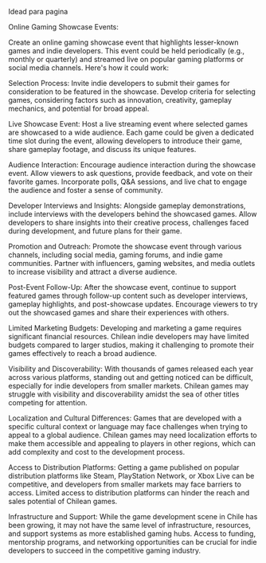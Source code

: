 Idead para pagina 

Online Gaming Showcase Events:

Create an online gaming showcase event that highlights lesser-known games and indie developers. This event could be held periodically (e.g., monthly or quarterly) and streamed live on popular gaming platforms or social media channels. Here's how it could work:

Selection Process: Invite indie developers to submit their games for consideration to be featured in the showcase. Develop criteria for selecting games, considering factors such as innovation, creativity, gameplay mechanics, and potential for broad appeal.

Live Showcase Event: Host a live streaming event where selected games are showcased to a wide audience. Each game could be given a dedicated time slot during the event, allowing developers to introduce their game, share gameplay footage, and discuss its unique features.

Audience Interaction: Encourage audience interaction during the showcase event. Allow viewers to ask questions, provide feedback, and vote on their favorite games. Incorporate polls, Q&A sessions, and live chat to engage the audience and foster a sense of community.

Developer Interviews and Insights: Alongside gameplay demonstrations, include interviews with the developers behind the showcased games. Allow developers to share insights into their creative process, challenges faced during development, and future plans for their game.

Promotion and Outreach: Promote the showcase event through various channels, including social media, gaming forums, and indie game communities. Partner with influencers, gaming websites, and media outlets to increase visibility and attract a diverse audience.

Post-Event Follow-Up: After the showcase event, continue to support featured games through follow-up content such as developer interviews, gameplay highlights, and post-showcase updates. Encourage viewers to try out the showcased games and share their experiences with others.

Limited Marketing Budgets: Developing and marketing a game requires significant financial resources. Chilean indie developers may have limited budgets compared to larger studios, making it challenging to promote their games effectively to reach a broad audience.

Visibility and Discoverability: With thousands of games released each year across various platforms, standing out and getting noticed can be difficult, especially for indie developers from smaller markets. Chilean games may struggle with visibility and discoverability amidst the sea of other titles competing for attention.

Localization and Cultural Differences: Games that are developed with a specific cultural context or language may face challenges when trying to appeal to a global audience. Chilean games may need localization efforts to make them accessible and appealing to players in other regions, which can add complexity and cost to the development process.

Access to Distribution Platforms: Getting a game published on popular distribution platforms like Steam, PlayStation Network, or Xbox Live can be competitive, and developers from smaller markets may face barriers to access. Limited access to distribution platforms can hinder the reach and sales potential of Chilean games.

Infrastructure and Support: While the game development scene in Chile has been growing, it may not have the same level of infrastructure, resources, and support systems as more established gaming hubs. Access to funding, mentorship programs, and networking opportunities can be crucial for indie developers to succeed in the competitive gaming industry.
